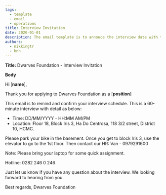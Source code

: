 ```yaml
---
tags: 
  - template
  - email
  - operations
title: Interview Invitation
date: 2020-01-01
description: The email template is to annouce the interview date with the client.
authors:
  - nikkingtr
  - hnh
---
```


**Title:** Dwarves Foundation - Interview Invitation

**Body**

Hi [**name**],

Thank you for applying to Dwarves Foundation as a [**position**]

This email is to remind and confirm your interview schedule. This is a 60-minute interview with detail as below:

- Time: DD/MM/YYYY - HH:MM AM/PM
- Location: Floor 18, Block Iris 3, Ha Do Centrosa, 118 3/2 street, District 10, HCMC.

Please park your bike in the basement. Once you get to block Iris 3, use the elevator to go to the 1st floor. Then contact our HR: Van - 0979291600

Note: Please bring your laptop for some quick assignment.

Hotline: 0282 246 0 246

Just let us know if you have any question about the interview. We looking forward to hearing from you.

Best regards,
Dwarves Foundation
